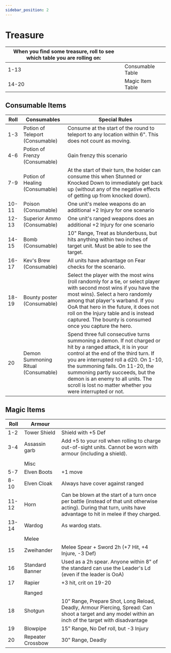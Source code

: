 ```yaml
---
sidebar_position: 2
---
```


# Treasure

| When you find some treasure, roll to see which table you are rolling on: |                  |
| ------------------------------------------------------------------------ | ---------------- |
| 1-13                                                                     | Consumable Table |
| 14-20                                                                    | Magic Item Table |
## Consumable Items

| Roll  | Consumables                         | Special Rules                                                                                                                                                                                                                                                                                                                                                           |
| ----- | ----------------------------------- | ----------------------------------------------------------------------------------------------------------------------------------------------------------------------------------------------------------------------------------------------------------------------------------------------------------------------------------------------------------------------- |
| 1-3   | Potion of Teleport (Consumable)     | Consume at the start of the round to teleport to any location within 6". This does not count as moving.                                                                                                                                                                                                                                                                 |
| 4-6   | Potion of Frenzy (Consumable)       | Gain frenzy this scenario                                                                                                                                                                                                                                                                                                                                               |
| 7-9   | Potion of Healing (Consumable)      | At the start of their turn, the holder can consume this when Stunned or Knocked Down to immediately get back up (without any of the negative effects of getting up from knocked down).                                                                                                                                                                                  |
| 10-11 | Poison (Consumable)                 | One unit's melee weapons do an additional +2 Injury for one scenario                                                                                                                                                                                                                                                                                                    |
| 12-13 | Superior Ammo (Consumable)          | One unit's ranged weapons does an additional +2 Injury for one scenario                                                                                                                                                                                                                                                                                                 |
| 14-15 | Bomb (Consumable)                   | 10" Range, Treat as blunderbuss, but hits anything within two inches of target unit. Must be able to see the target.                                                                                                                                                                                                                                                    |
| 16-17 | Kev's Brew (Consumable)             | All units have advantage on Fear checks for the scenario.                                                                                                                                                                                                                                                                                                               |
| 18-19 | Bounty poster (Consumable)          | Select the player with the most wins (roll randomly for a tie, or select player with second most wins if you have the most wins). Select a hero randomly among that player's warband. If you OoA that hero in the future, it does not roll on the Injury table and is instead captured. The bounty is consumed once you capture the hero.                               |
| 20    | Demon Summoning Ritual (Consumable) | Spend three full consecutive turns summoning a demon. If not charged or hit by a ranged attack, it is in your control at the end of the third turn. If you are interrupted roll a d20. On 1-10, the summoning fails. On 11-20, the summoning partly succeeds, but the demon is an enemy to all units. The scroll is lost no matter whether you were interrupted or not. |
## Magic Items

| Roll  | Armour            |                                                                                                                                                                      |
| ----- | ----------------- | -------------------------------------------------------------------------------------------------------------------------------------------------------------------- |
| 1-2   | Tower Shield      | Shield with +5 Def                                                                                                                                                   |
| 3-4   | Assassin garb     | Add +5 to your roll when rolling to charge out-of-sight units. Cannot be worn with armour (including a shield).                                                      |
|       |                   |                                                                                                                                                                      |
|       | Misc              |                                                                                                                                                                      |
| 5-7   | Elven Boots       | +1 move                                                                                                                                                              |
| 8-10  | Elven Cloak       | Always have cover against ranged                                                                                                                                     |
| 11-12 | Horn              | Can be blown at the start of a turn once per battle (instead of that unit otherwise acting). During that turn, units have advantage to hit in melee if they charged. |
| 13-14 | Wardog            | As wardog stats.                                                                                                                                                     |
|       |                   |                                                                                                                                                                      |
|       | Melee             |                                                                                                                                                                      |
| 15    | Zweihander        | Melee Spear + Sword 2h (+7 Hit, +4 Injure, -3 Def)                                                                                                                   |
| 16    | Standard Banner   | Used as a 2h spear. Anyone within 8" of the standard can use the Leader's Ld (even if the leader is OoA)                                                             |
| 17    | Rapier            | +3 hit, crit on 19-20                                                                                                                                                |
|       |                   |                                                                                                                                                                      |
|       | Ranged            |                                                                                                                                                                      |
| 18    | Shotgun           | 10" Range, Prepare Shot, Long Reload, Deadly, Armour Piercing, Spread: Can shoot a target and any model within an inch of the target with disadvantage               |
| 19    | Blowpipe          | 15" Range, No Def roll, but -3 Injury                                                                                                                                |
| 20    | Repeater Crossbow | 30" Range, Deadly                                                                                                                                                    |